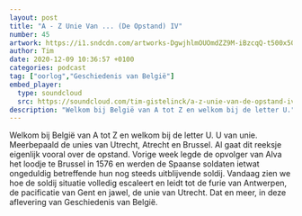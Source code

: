 ```yaml
---
layout: post
title: "A - Z Unie Van ... (De Opstand) IV"
number: 45
artwork: https://i1.sndcdn.com/artworks-DgwjhlmOUOmdZZ9M-iBzcqQ-t500x500.jpg
author: Tim
date: 2020-12-09 10:36:57 +0100
categories: podcast
tag: ["oorlog","Geschiedenis van België"]
embed_player:
  type: soundcloud
  src: https://soundcloud.com/tim-gistelinck/a-z-unie-van-de-opstand-iv
description: "Welkom bij België van A tot Z en welkom bij de letter U."
---
```

Welkom bij België van A tot Z en welkom bij de letter U. U van unie. Meerbepaald de unies van Utrecht, Atrecht en Brussel. Al gaat dit reeksje eigenlijk vooral over de opstand. Vorige week legde de opvolger van Alva het loodje te Brussel in 1576 en werden de Spaanse soldaten ietwat ongeduldig betreffende hun nog steeds uitblijvende soldij. Vandaag zien we hoe de soldij situatie volledig escaleert en leidt tot de furie van Antwerpen, de pacificatie van Gent en jawel, de unie van Utrecht. Dat en meer, in deze aflevering van Geschiedenis van België.